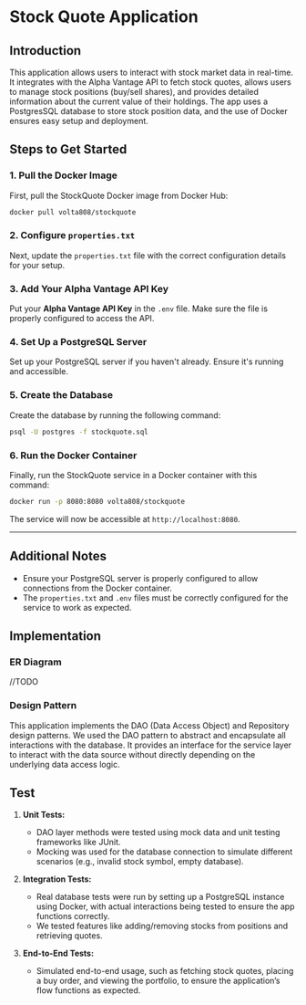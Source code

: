 # Stock Quote Application
## Introduction
This application allows users to interact with stock market data in real-time. It integrates with the Alpha Vantage API to fetch stock quotes, allows users to manage stock positions (buy/sell shares), and provides detailed information about the current value of their holdings. The app uses a PostgresSQL database to store stock position data, and the use of Docker ensures easy setup and deployment.

## Steps to Get Started

### 1. Pull the Docker Image
First, pull the StockQuote Docker image from Docker Hub:
```bash
docker pull volta808/stockquote
```

### 2. Configure `properties.txt`
Next, update the `properties.txt` file with the correct configuration details for your setup.

### 3. Add Your Alpha Vantage API Key
Put your **Alpha Vantage API Key** in the `.env` file. Make sure the file is properly configured to access the API.

### 4. Set Up a PostgreSQL Server
Set up your PostgreSQL server if you haven't already. Ensure it's running and accessible.

### 5. Create the Database
Create the database by running the following command:
```bash
psql -U postgres -f stockquote.sql
```

### 6. Run the Docker Container
Finally, run the StockQuote service in a Docker container with this command:
```bash
docker run -p 8080:8080 volta808/stockquote
```

The service will now be accessible at `http://localhost:8080`.

---

## Additional Notes
- Ensure your PostgreSQL server is properly configured to allow connections from the Docker container.
- The `properties.txt` and `.env` files must be correctly configured for the service to work as expected.


## Implementation
### ER Diagram
//TODO

### Design Pattern
This application implements the DAO (Data Access Object) and Repository design patterns. We used the DAO pattern to abstract and encapsulate all interactions with the database. It provides an interface for the service layer to interact with the data source without directly depending on the underlying data access logic.

## Test
1. **Unit Tests:**
    - DAO layer methods were tested using mock data and unit testing frameworks like JUnit.
    - Mocking was used for the database connection to simulate different scenarios (e.g., invalid stock symbol, empty database).

2. **Integration Tests:**
    - Real database tests were run by setting up a PostgreSQL instance using Docker, with actual interactions being tested to ensure the app functions correctly.
    - We tested features like adding/removing stocks from positions and retrieving quotes.

3. **End-to-End Tests:**
    - Simulated end-to-end usage, such as fetching stock quotes, placing a buy order, and viewing the portfolio, to ensure the application’s flow functions as expected.
